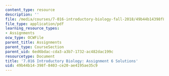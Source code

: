 ```yaml
---
content_type: resource
description: ''
file: /media/courses/7-016-introductory-biology-fall-2018/49b44b14398f8403ce20ae4195ae35c9_MIT7_016F18PS6_soln.pdf
file_type: application/pdf
learning_resource_types:
- Assignments
ocw_type: OCWFile
parent_title: Assignments
parent_type: CourseSection
parent_uid: 6ed6bdac-cda3-a3b7-1732-ac482dac199c
resourcetype: Document
title: '7.016 Introductory Biology: Assignment 6 Solutions'
uid: 49b44b14-398f-8403-ce20-ae4195ae35c9
---
```


